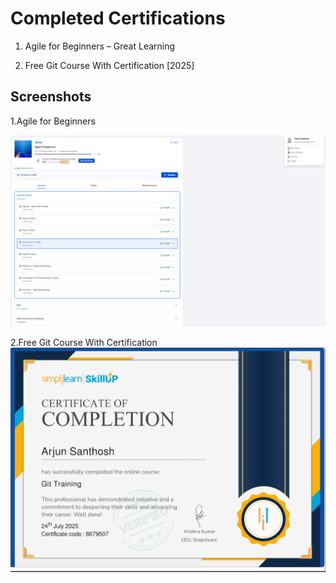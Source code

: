 
# Completed Certifications

1. Agile for Beginners – Great Learning

2. Free Git Course With Certification [2025]




## Screenshots

1.Agile for Beginners

![App Screenshot](https://github.com/arjunsanthoshwork/5322794_Arjun/blob/main/sdlc/5322794_Arjun_agilecourse.png)

2.Free Git Course With Certification
![App Screenshot](https://github.com/arjunsanthoshwork/5322794_Arjun/blob/main/git/GITSIMPLILEARN.png)

